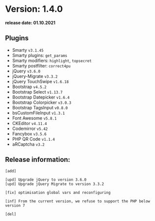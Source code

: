 Version: 1.4.0
========================
**release date:	01.10.2021**

Plugins
-------
- Smarty                `v3.1.45`
- Smarty plugins:       `get_params`
- Smarty modifiers:     `highlight`, `topsecret`
- Smarty postfilter:    `correct4pu`
- jQuery                `v3.6.0`
- jQuery-Migrate        `v3.3.2`
- jQuery TouchSwipe     `v1.6.18`
- Bootstrap             `v4.5.2`
- Bootstrap Select      `v1.13.7`
- Bootstrap Datepicker  `v1.6.4`
- Bootstrap Colorpicker `v3.0.3`
- Bootstrap TagsInput   `v0.8.0`
- bsCustomFileInput     `v1.3.1`
- Font Awesome          `v5.8.1`
- CKEditor              `v4.11.4`
- Codemirror            `v5.42`
- Fancybox	            `v3.5.6`
- PHP QR Code           `v1.1.4`
- aRCaptcha             `v3.2`


Release information:
-------------
	[add] 
	
	[upd] Upgrade jQuery to version 3.6.0
	[upd] Upgrade jQuery Migrate to version 3.3.2
	
	[fix] optimisation global vars and reconfiguring
	
	[inf] From the current version, we refuse to support the PHP below version 7
	
	[del] 